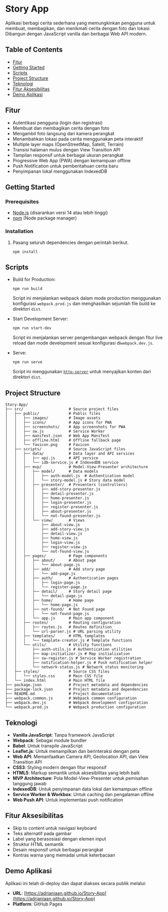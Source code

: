 # Story App

Aplikasi berbagi cerita sederhana yang memungkinkan pengguna untuk membuat, membagikan, dan menikmati cerita dengan foto dan lokasi. Dibangun dengan JavaScript vanilla dan berbagai Web API modern.

## Table of Contents

- [Fitur](#fitur)
- [Getting Started](#getting-started)
- [Scripts](#scripts)
- [Project Structure](#project-structure)
- [Teknologi](#teknologi)
- [Fitur Aksesibilitas](#fitur-aksesibilitas)
- [Demo Aplikasi](#demo-aplikasi)

## Fitur

- Autentikasi pengguna (login dan registrasi)
- Membuat dan membagikan cerita dengan foto
- Mengambil foto langsung dari kamera perangkat
- Menambahkan lokasi pada cerita menggunakan peta interaktif
- Multiple layer maps (OpenStreetMap, Satelit, Terrain)
- Transisi halaman mulus dengan View Transition API
- Tampilan responsif untuk berbagai ukuran perangkat
- Progressive Web App (PWA) dengan kemampuan offline
- Push Notification untuk pemberitahuan cerita baru
- Penyimpanan lokal menggunakan IndexedDB

## Getting Started

### Prerequisites

- [Node.js](https://nodejs.org/) (disarankan versi 14 atau lebih tinggi)
- [npm](https://www.npmjs.com/) (Node package manager)

### Installation

1. Pasang seluruh dependencies dengan perintah berikut.
   ```shell
   npm install
   ```

## Scripts

- Build for Production:
  ```shell
  npm run build
  ```
  Script ini menjalankan webpack dalam mode production menggunakan konfigurasi `webpack.prod.js` dan menghasilkan sejumlah file build ke direktori `dist`.

- Start Development Server:
  ```shell
  npm run start-dev
  ```
  Script ini menjalankan server pengembangan webpack dengan fitur live reload dan mode development sesuai konfigurasi di`webpack.dev.js`.

- Serve:
  ```shell
  npm run serve
  ```
  Script ini menggunakan [`http-server`](https://www.npmjs.com/package/http-server) untuk menyajikan konten dari direktori `dist`.

## Project Structure

```text
Story-App/
├── src/                    # Source project files
│   ├── public/             # Public files
│   │   ├── images/         # Image assets
│   │   ├── icons/          # App icons for PWA
│   │   ├── screenshots/    # App screenshots for PWA
│   │   ├── sw.js           # Service Worker
│   │   ├── manifest.json   # Web App Manifest
│   │   ├── offline.html    # Offline fallback page
│   │   └── favicon.png     # Favicon
│   ├── scripts/            # Source JavaScript files
│   │   ├── data/           # Data layer and API services
│   │   │   ├── api.js      # API service
│   │   │   └── idb-service.js # IndexedDB service
│   │   ├── mvp/            # Model-View-Presenter architecture
│   │   │   ├── model/      # Data models
│   │   │   │   ├── auth-model.js  # Authentication model
│   │   │   │   └── story-model.js # Story data model
│   │   │   ├── presenter/  # Presenters (controllers)
│   │   │   │   ├── add-story-presenter.js
│   │   │   │   ├── detail-presenter.js
│   │   │   │   ├── home-presenter.js
│   │   │   │   ├── login-presenter.js
│   │   │   │   ├── register-presenter.js
│   │   │   │   ├── about-presenter.js
│   │   │   │   └── not-found-presenter.js
│   │   │   └── view/       # Views
│   │   │       ├── about-view.js
│   │   │       ├── add-story-view.js
│   │   │       ├── detail-view.js
│   │   │       ├── home-view.js
│   │   │       ├── login-view.js
│   │   │       ├── register-view.js
│   │   │       └── not-found-view.js
│   │   ├── pages/          # Page components
│   │   │   ├── about/      # About page
│   │   │   │   └── about-page.js
│   │   │   ├── add/        # Add story page
│   │   │   │   └── add-page.js
│   │   │   ├── auth/       # Authentication pages
│   │   │   │   ├── login-page.js
│   │   │   │   └── register-page.js
│   │   │   ├── detail/     # Story detail page
│   │   │   │   └── detail-page.js
│   │   │   ├── home/       # Home page
│   │   │   │   └── home-page.js
│   │   │   ├── not-found/  # Not Found page
│   │   │   │   └── not-found-page.js
│   │   │   └── app.js      # Main app component
│   │   ├── routes/         # Routing configuration
│   │   │   ├── routes.js   # Routes definition
│   │   │   └── url-parser.js # URL parsing utility
│   │   ├── templates/      # HTML templates
│   │   │   └── template-creator.js # Template functions
│   │   └── utils/          # Utility functions
│   │       ├── auth-utils.js # Authentication utilities
│   │       ├── map-initializer.js # Map initialization
│   │       ├── sw-register.js # Service Worker registration
│   │       ├── notification-helper.js # Push notification helper
│   │       └── network-status.js # Network status monitoring
│   ├── styles/             # Source CSS files
│   │   └── styles.css      # Main CSS file
│   └── index.html          # Main HTML file
├── package.json            # Project metadata and dependencies
├── package-lock.json       # Project metadata and dependencies
├── README.md               # Project documentation
├── webpack.common.js       # Webpack common configuration
├── webpack.dev.js          # Webpack development configuration
└── webpack.prod.js         # Webpack production configuration
```

## Teknologi

- **Vanilla JavaScript**: Tanpa framework JavaScript
- **Webpack**: Sebagai module bundler
- **Babel**: Untuk transpile JavaScript
- **Leaflet.js**: Untuk menampilkan dan berinteraksi dengan peta
- **Web API**: Memanfaatkan Camera API, Geolocation API, dan View Transition API
- **CSS3**: Styling modern dengan fitur responsif
- **HTML5**: Markup semantik untuk aksesibilitas yang lebih baik
- **MVP Architecture**: Pola Model-View-Presenter untuk pemisahan tanggung jawab
- **IndexedDB**: Untuk penyimpanan data lokal dan kemampuan offline
- **Service Worker & Workbox**: Untuk caching dan pengalaman offline
- **Web Push API**: Untuk implementasi push notification

## Fitur Aksesibilitas

- Skip to content untuk navigasi keyboard
- Teks alternatif pada gambar
- Label yang berasosiasi dengan elemen input
- Struktur HTML semantik
- Desain responsif untuk berbagai perangkat
- Kontras warna yang memadai untuk keterbacaan

## Demo Aplikasi

Aplikasi ini telah di-deploy dan dapat diakses secara publik melalui:

- **URL**: [https://adrianiaan.github.io/Story-App](https://adrianiaan.github.io/Story-App)
- **Platform**: GitHub Pages

```